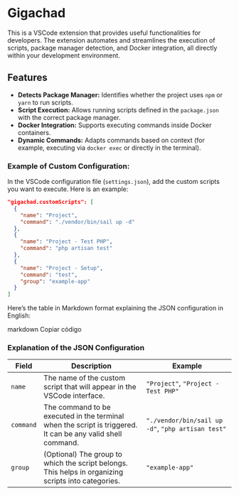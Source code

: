 # Gigachad

This is a VSCode extension that provides useful functionalities for developers. The extension automates and streamlines the execution of scripts, package manager detection, and Docker integration, all directly within your development environment.

## Features

- **Detects Package Manager:** Identifies whether the project uses `npm` or `yarn` to run scripts.
- **Script Execution:** Allows running scripts defined in the `package.json` with the correct package manager.
- **Docker Integration:** Supports executing commands inside Docker containers.
- **Dynamic Commands:** Adapts commands based on context (for example, executing via `docker exec` or directly in the terminal).

### Example of Custom Configuration:

In the VSCode configuration file (`settings.json`), add the custom scripts you want to execute. Here is an example:

```json
"gigachad.customScripts": [
  {
    "name": "Project",
    "command": "./vendor/bin/sail up -d"
  },
  {
    "name": "Project - Test PHP",
    "command": "php artisan test"
  },
  {
    "name": "Project - Setup",
    "command": "test",
    "group": "example-app"
  }
]
```

Here’s the table in Markdown format explaining the JSON configuration in English:

markdown
Copiar código

### Explanation of the JSON Configuration

| Field     | Description                                                                                                 | Example                                           |
| --------- | ----------------------------------------------------------------------------------------------------------- | ------------------------------------------------- |
| `name`    | The name of the custom script that will appear in the VSCode interface.                                     | `"Project"`, `"Project - Test PHP"`               |
| `command` | The command to be executed in the terminal when the script is triggered. It can be any valid shell command. | `"./vendor/bin/sail up -d"`, `"php artisan test"` |
| `group`   | (Optional) The group to which the script belongs. This helps in organizing scripts into categories.         | `"example-app"`                                   |
